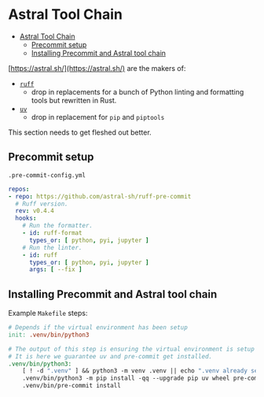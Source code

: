 # Astral Tool Chain

<!--TOC-->

- [Astral Tool Chain](#astral-tool-chain)
  - [Precommit setup](#precommit-setup)
  - [Installing Precommit and Astral tool chain](#installing-precommit-and-astral-tool-chain)

<!--TOC-->

[https://astral.sh/](https://astral.sh/) are the makers of:

- [`ruff`](https://astral.sh/ruff)
    - drop in replacements for a bunch of Python linting and formatting tools but rewritten in Rust.
- [`uv`](https://github.com/astral-sh/uv)
    - drop in replacement for `pip` and `piptools`

This section needs to get fleshed out better.


## Precommit setup

`.pre-commit-config.yml`

```yml
repos:
- repo: https://github.com/astral-sh/ruff-pre-commit
  # Ruff version.
  rev: v0.4.4
  hooks:
    # Run the formatter.
    - id: ruff-format
      types_or: [ python, pyi, jupyter ]
    # Run the linter.
    - id: ruff
      types_or: [ python, pyi, jupyter ]
      args: [ --fix ]
```
    
## Installing Precommit and Astral tool chain

Example `Makefile` steps:


```Makefile
# Depends if the virtual environment has been setup
init: .venv/bin/python3

# The output of this step is ensuring the virtual environment is setup correctly
# It is here we guarantee uv and pre-commit get installed.
.venv/bin/python3:
	[ ! -d ".venv" ] && python3 -m venv .venv || echo ".venv already setup"
	.venv/bin/python3 -m pip install -qq --upgrade pip uv wheel pre-commit
	.venv/bin/pre-commit install
```
